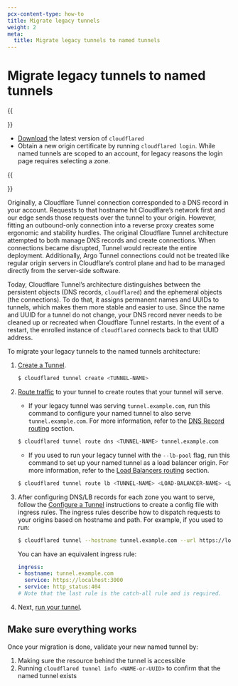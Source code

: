 ```yaml
---
pcx-content-type: how-to
title: Migrate legacy tunnels
weight: 2
meta:
  title: Migrate legacy tunnels to named tunnels
---
```


# Migrate legacy tunnels to named tunnels

{{<Aside type="note' header='Before you start">}}

*   [Download](/cloudflare-one/connections/connect-apps/install-and-setup/installation/) the latest version of `cloudflared`
*   Obtain a new origin certificate by running `cloudflared login`. While named tunnels are scoped to an account, for legacy reasons the login page requires selecting a zone.

{{</Aside>}}

Originally, a Cloudflare Tunnel connection corresponded to a DNS record in your account. Requests to that hostname hit Cloudflare’s network first and our edge sends those requests over the tunnel to your origin. However, fitting an outbound-only connection into a reverse proxy creates some ergonomic and stability hurdles. The original Cloudflare Tunnel architecture attempted to both manage DNS records and create connections. When connections became disrupted, Tunnel would recreate the entire deployment. Additionally, Argo Tunnel connections could not be treated like regular origin servers in Cloudflare’s control plane and had to be managed directly from the server-side software.

Today, Cloudflare Tunnel’s architecture distinguishes between the persistent objects (DNS records, `cloudflared`) and the ephemeral objects (the connections). To do that, it assigns permanent names and UUIDs to tunnels, which makes them more stable and easier to use. Since the name and UUID for a tunnel do not change, your DNS record never needs to be cleaned up or recreated when Cloudflare Tunnel restarts. In the event of a restart, the enrolled instance of `cloudflared` connects back to that UUID address.

To migrate your legacy tunnels to the named tunnels architecture:

1.  [Create a Tunnel](/cloudflare-one/connections/connect-apps/install-and-setup/tunnel-guide/#3-create-a-tunnel-and-give-it-a-name).

    ```bash
    $ cloudflared tunnel create <TUNNEL-NAME>
    ```

2.  [Route traffic](/cloudflare-one/connections/connect-apps/routing-to-tunnel/) to your tunnel to create routes that your tunnel will serve.

    *   If your legacy tunnel was serving `tunnel.example.com`, run this command to configure your named tunnel to also serve `tunnel.example.com`. For more information, refer to the [DNS Record routing](/cloudflare-one/connections/connect-apps/routing-to-tunnel/dns/) section.

    ```bash
    $ cloudflared tunnel route dns <TUNNEL-NAME> tunnel.example.com
    ```

    *   If you used to run your legacy tunnel with the `--lb-pool` flag, run this command to set up your named tunnel as a load balancer origin. For more information, refer to the [Load Balancers routing](/cloudflare-one/connections/connect-apps/routing-to-tunnel/lb/) section.

    ```bash
    $ cloudflared tunnel route lb <TUNNEL-NAME> <LOAD-BALANCER-NAME> <LOAD-BALANCER-POOL>
    ```

3.  After configuring DNS/LB records for each zone you want to serve, follow the [Configure a Tunnel](/cloudflare-one/connections/connect-apps/configuration/configuration-file/) instructions to create a config file with ingress rules. The ingress rules describe how to dispatch requests to your origins based on hostname and path. For example, if you used to run:

    ```bash
    $ cloudflared tunnel --hostname tunnel.example.com --url https://localhost:3000
    ```

    You can have an equivalent ingress rule:

    ```yml
    ingress:
    - hostname: tunnel.example.com
      service: https://localhost:3000
    - service: http_status:404
    # Note that the last rule is the catch-all rule and is required.
    ```

4.  Next, [run your tunnel](/cloudflare-one/connections/connect-apps/run-tunnel/).

## Make sure everything works

Once your migration is done, validate your new named tunnel by:

1.  Making sure the resource behind the tunnel is accessible
2.  Running `cloudflared tunnel info <NAME-or-UUID>` to confirm that the named tunnel exists
